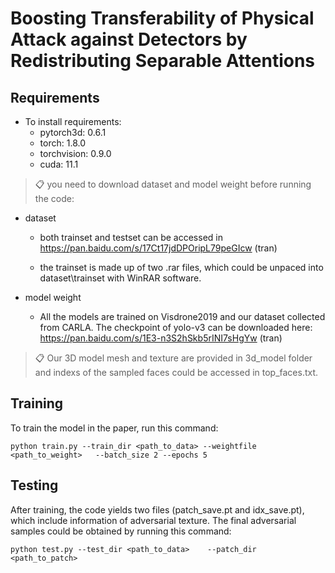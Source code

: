 
# Boosting Transferability of Physical Attack against Detectors by Redistributing Separable Attentions


## Requirements

 - To install requirements:
    - pytorch3d: 0.6.1
    - torch: 1.8.0
    - torchvision: 0.9.0
    - cuda: 11.1

>📋  you need to download dataset and model weight before running the code:

- dataset 
    - both trainset and testset can be accessed in https://pan.baidu.com/s/17Ct17jdDPOripL79peGIcw (tran)

    - the trainset is made up of two .rar files, which could be unpaced into dataset\trainset with WinRAR software.

- model weight

    - All the models are trained on Visdrone2019 and our dataset collected from CARLA. The checkpoint of yolo-v3 can be downloaded here: https://pan.baidu.com/s/1E3-n3S2hSkb5rINI7sHgYw (tran)

>📋  Our 3D model mesh and texture are provided in 3d_model folder and indexs of the sampled faces could be accessed in top_faces.txt.   

## Training

To train the model in the paper, run this command:

```train
python train.py --train_dir <path_to_data> --weightfile <path_to_weight>   --batch_size 2 --epochs 5
```

## Testing
After training, the code yields two files (patch_save.pt and idx_save.pt), which include information of adversarial texture. The final adversarial samples could be obtained by running this command:

```test
python test.py --test_dir <path_to_data>    --patch_dir <path_to_patch>
```

<!-- ## Contributing

>📋  Pick a licence and describe how to contribute to your code repository.  -->
